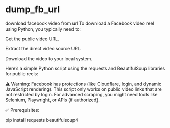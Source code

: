 # dump_fb_url
download facebook video from url
To download a Facebook video reel using Python, you typically need to:

Get the public video URL.

Extract the direct video source URL.

Download the video to your local system.

Here’s a simple Python script using the requests and BeautifulSoup libraries for public reels:

⚠️ Warning:
Facebook has protections (like Cloudflare, login, and dynamic JavaScript rendering). This script only works on public video links that are not restricted by login. For advanced scraping, you might need tools like Selenium, Playwright, or APIs (if authorized).

✅ Prerequisites:

pip install requests beautifulsoup4
